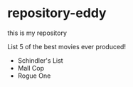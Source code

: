 # repository-eddy
this is my repository


List 5 of the best movies ever produced!

- Schindler's List
- Mall Cop
- Rogue One